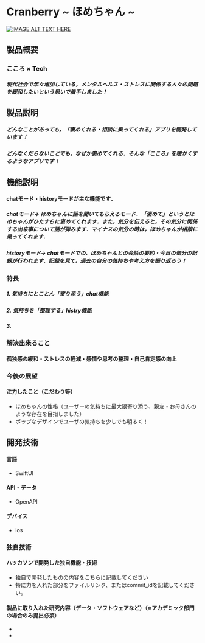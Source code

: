 # Cranberry ~ ほめちゃん ~

[![IMAGE ALT TEXT HERE](https://jphacks.com/wp-content/uploads/2023/07/JPHACKS2023_ogp.png)](https://www.youtube.com/watch?v=yYRQEdfGjEg)

## 製品概要

### こころ × Tech
##### 現代社会で年々増加している，メンタルヘルス・ストレスに関係する人々の問題を緩和したいという思いで着手しました！

## 製品説明
##### どんなことがあっても，「褒めくれる・相談に乗ってくれる」アプリを開発しています！
##### どんなくだらないことでも，なぜか褒めてくれる．そんな「こころ」を暖かくするようなアプリです！

## 機能説明
#### chatモード・historyモードが主な機能です．
##### chatモード→ ほめちゃんに話を聞いてもらえるモード．「褒めて」というとほめちゃんがひたすらに褒めてくれます．また，気分を伝えると，その気分に関係する出来事について話が弾みます．マイナスの気分の時は，ほめちゃんが相談に乗ってくれます．
##### historyモード→ chatモードでの，ほめちゃんとの会話の要約・今日の気分の記録が行われます．記録を見て，過去の自分の気持ちや考え方を振り返ろう！


### 特長
##### 1. 気持ちにとことん「寄り添う」chat機能
##### 2. 気持ちを「整理する」histry機能
##### 3. 

### 解決出来ること
#### 孤独感の緩和・ストレスの軽減・感情や思考の整理・自己肯定感の向上
### 今後の展望
#### 注力したこと（こだわり等）
* ほめちゃんの性格（ユーザーの気持ちに最大限寄り添う、親友・お母さんのような存在を目指しました）
* ポップなデザインでユーザの気持ちを少しでも明るく！

## 開発技術
#### 言語
* SwiftUI
#### API・データ
* OpenAPI
#### デバイス
* ios

### 独自技術
#### ハッカソンで開発した独自機能・技術
* 独自で開発したものの内容をこちらに記載してください
* 特に力を入れた部分をファイルリンク、またはcommit_idを記載してください。

#### 製品に取り入れた研究内容（データ・ソフトウェアなど）（※アカデミック部門の場合のみ提出必須）
* 
* 
